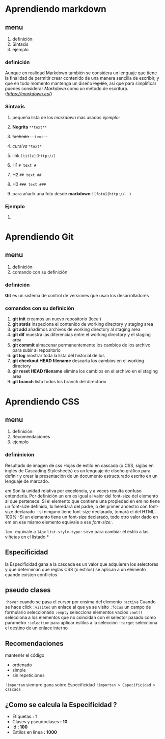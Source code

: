 # Aprendiendo __markdown__  #
## menu ##
1. definición
1. Sintaxis
1. ejemplo

### definición ###
Aunque en realidad Markdown también se considera un lenguaje que tiene la finalidad de permitir crear contenido de una manera sencilla de escribir, y que en todo momento mantenga un diseño ~~legible~~, así que para simplificar puedes considerar *Markdown* como un método de escritura. (*https://markdown.es/*)

### Sintaxis ###
1.  pequeña lista de los *markdown* mas usados _ejemplo:_
  1. **Negrita**  `**text**`
  1. ~~tachado~~  `~~text~~`
  1. *cursiva* `*text*`
  1. link `[title](http://)`
  1. H1 `# text #`
  1. H2 `## text ##`
  1. H3 `### text ###`


1. para añadir una foto desde **markdown** `![foto](http://..)`
### Ejemplo ###
1.
# Aprendiendo __Git__  #
## menu ##
1. definición
1. comando con su definición

### definición ###
**Git** es un sistema de control de versiones que usan los desarrolladores

### comandos con su definición ###
1. **git init** creamos un nuevo repositorio (local)
1. **git statis** inspeciona el contenido de working directory y staging area
1. **git add** añadimos archivos de working directory al staging area
1. **git dif** muestra las diferencias entre el working directory y el staging area
1. **git commit** almacenar permanentemente los cambios de los archivo para subir al repositorio
1. **git log** mostrar toda la lista del historial de los
1. **git checkout HEAD filename** descarta los cambios en el working directory
1. **gir reset HEAD filename** elimina los cambios en el archivo en el staging area
1. **git branch** lista todos los branch del directorio

# Aprendiendo __CSS__  #
## menu ##
1. definición
1. Recomendaciones
1. ejemplo

### defininicion ###
Resultado de imagen de css
Hojas de estilo en cascada (o CSS, siglas en inglés de Cascading Stylesheets) es un lenguaje de diseño gráfico para definir y crear la presentación de un documento estructurado escrito en un lenguaje de marcado.

*em* Son la unidad relativa por excelencia, y a veces resulta confuso entenderla. Por definición un em es igual al valor del font-size del elemento al que pertenece. Si el elemento que contiene una propiedad en em no tiene un font-size definido, lo heredará del padre, o del primer ancestro con font-size declarado – si ninguno tiene font-size declarado, tomará el del HTML: 100% -Si un elemento tiene un font-size declarado, todo otro valor dado en em en ese mismo elemento equivale a ese *font-size:*.

`1em ` equivale a `14px`
`list-style-type:` sirve para cambiar el estilo a las viñetas en el listado
*
## Especificidad ##
la Especificidad gana a la cascada es un valor que adquieren los selectores y que determinan que reglas CSS (o estilos) se aplican a un elemento cuando existen conflictos


## pseudo clases ##
`:hover` cuando se pasa el cursor por ensima del elemento
`:active` Cuando se hace click
`:visited` un enlace al que ya se visito
`:focus` un campo de formulario seleccionado
`:empty` selecciona elementos vacios
`:not()` selecciona a los elementos que no coincidan con el selector pasado como parametro
`:selection` para aplicar estilos a la seleccion
`:target` selecciona el destino de un enlace interno


## Recomendaciones ##
mantenér el código
* ordenado
* simple
* sin repeticiones

`!importan` siempre gana sobre Especificidad
`!importan > Especificidad > cascada`
## ¿Como se calcula la Especificidad ? ##
* Etiquetas                 **: 1**
* Clases y pseudoclases     **: 10**
* Id                        **: 100**
* Estilos en linea          **: 1000**
